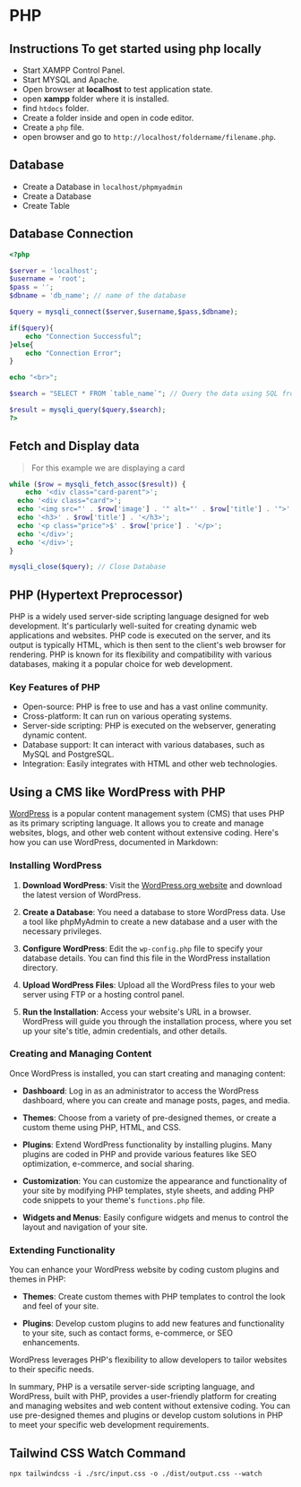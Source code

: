 # PHP

## Instructions To get started using php locally

- Start XAMPP Control Panel.
- Start MYSQL and Apache.
- Open browser at **localhost** to test application state.
- open **xampp** folder where it is installed.
- find `htdocs` folder.
- Create a folder inside and open in code editor.
- Create a `php` file.
- open browser and go to `http://localhost/foldername/filename.php`.

## Database

- Create a Database in `localhost/phpmyadmin`
- Create a Database
- Create Table

## Database Connection

```php
<?php

$server = 'localhost';
$username = 'root';
$pass = '';
$dbname = 'db_name'; // name of the database

$query = mysqli_connect($server,$username,$pass,$dbname);

if($query){
    echo "Connection Successful";
}else{
    echo "Connection Error";
}

echo "<br>";

$search = "SELECT * FROM `table_name`"; // Query the data using SQL from products table

$result = mysqli_query($query,$search);
?>
```

## Fetch and Display data

> For this example we are displaying a card

```php
while ($row = mysqli_fetch_assoc($result)) {
    echo '<div class="card-parent">';
  echo '<div class="card">';
  echo '<img src="' . $row['image'] . '" alt="' . $row['title'] . '">';
  echo '<h3>' . $row['title'] . '</h3>';
  echo '<p class="price">$' . $row['price'] . '</p>';
  echo '</div>';
  echo '</div>';
}

mysqli_close($query); // Close Database
```

## PHP (Hypertext Preprocessor)

PHP is a widely used server-side scripting language designed for web development. It's particularly well-suited for creating dynamic web applications and websites. PHP code is executed on the server, and its output is typically HTML, which is then sent to the client's web browser for rendering. PHP is known for its flexibility and compatibility with various databases, making it a popular choice for web development.

### Key Features of PHP

- Open-source: PHP is free to use and has a vast online community.
- Cross-platform: It can run on various operating systems.
- Server-side scripting: PHP is executed on the webserver, generating dynamic content.
- Database support: It can interact with various databases, such as MySQL and PostgreSQL.
- Integration: Easily integrates with HTML and other web technologies.

## Using a CMS like WordPress with PHP

[WordPress](https://wordpress.org/) is a popular content management system (CMS) that uses PHP as its primary scripting language. It allows you to create and manage websites, blogs, and other web content without extensive coding. Here's how you can use WordPress, documented in Markdown:

### Installing WordPress

1. **Download WordPress**: Visit the [WordPress.org website](https://wordpress.org/download/) and download the latest version of WordPress.

2. **Create a Database**: You need a database to store WordPress data. Use a tool like phpMyAdmin to create a new database and a user with the necessary privileges.

3. **Configure WordPress**: Edit the `wp-config.php` file to specify your database details. You can find this file in the WordPress installation directory.

4. **Upload WordPress Files**: Upload all the WordPress files to your web server using FTP or a hosting control panel.

5. **Run the Installation**: Access your website's URL in a browser. WordPress will guide you through the installation process, where you set up your site's title, admin credentials, and other details.

### Creating and Managing Content

Once WordPress is installed, you can start creating and managing content:

- **Dashboard**: Log in as an administrator to access the WordPress dashboard, where you can create and manage posts, pages, and media.

- **Themes**: Choose from a variety of pre-designed themes, or create a custom theme using PHP, HTML, and CSS.

- **Plugins**: Extend WordPress functionality by installing plugins. Many plugins are coded in PHP and provide various features like SEO optimization, e-commerce, and social sharing.

- **Customization**: You can customize the appearance and functionality of your site by modifying PHP templates, style sheets, and adding PHP code snippets to your theme's `functions.php` file.

- **Widgets and Menus**: Easily configure widgets and menus to control the layout and navigation of your site.

### Extending Functionality

You can enhance your WordPress website by coding custom plugins and themes in PHP:

- **Themes**: Create custom themes with PHP templates to control the look and feel of your site.

- **Plugins**: Develop custom plugins to add new features and functionality to your site, such as contact forms, e-commerce, or SEO enhancements.

WordPress leverages PHP's flexibility to allow developers to tailor websites to their specific needs.

In summary, PHP is a versatile server-side scripting language, and WordPress, built with PHP, provides a user-friendly platform for creating and managing websites and web content without extensive coding. You can use pre-designed themes and plugins or develop custom solutions in PHP to meet your specific web development requirements.

## Tailwind CSS Watch Command

```script
npx tailwindcss -i ./src/input.css -o ./dist/output.css --watch
```
